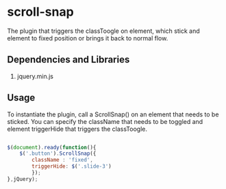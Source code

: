 # scroll-snap

The plugin that triggers the classToogle on element, which stick and element to fixed position or brings it back to normal flow.
 
## Dependencies and Libraries 

1. jquery.min.js

## Usage

To instantiate the plugin, call a ScrollSnap() on an element that needs to be sticked.
You can specify the className that needs to be toggled and element triggerHide that triggers the classToogle.


```javascript

$(document).ready(function(){ 
	$('.button').ScrollSnap({
		className : 'fixed', 
		triggerHide: $('.slide-3')
		});
},jQuery);



```